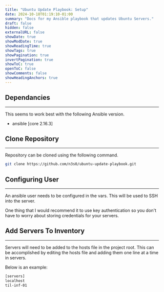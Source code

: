 ```yaml
---
title: "Ubuntu Update Playbook: Setup"
date: 2024-10-18T01:19:10-01:00
summary: "Docs for my Ansible playbook that updates Ubuntu Servers."
draft: false
hidden: false
externalURL: false
showDate: true
showModDate: true
showReadingTime: true
showTags: true
showPagination: true
invertPagination: true
showToC: true
openToC: false
showComments: false
showHeadingAnchors: true
---
```


## Dependancies
---

This seems to work best with the following Ansible version.

- ansible [core 2.16.3]

## Clone Repository
---

Repository can be cloned using the following command.

```sh
git clone https://github.com/n3s0/ubuntu-update-playbook.git
```

## Configuring User
---

An ansible user needs to be configured in the vars. This will be used to
SSH into the server. 

One thing that I would recommend it to use key authentication so you don't
have to worry about storing credentials for your servers.

## Add Servers To Inventory
---

Servers will need to be added to the hosts file in the project root. This can
be accomplished by editing the hosts file and adding them one line at a time
in servers.

Below is an example:

```sh
[servers]
localhost
til-inf-01
```



